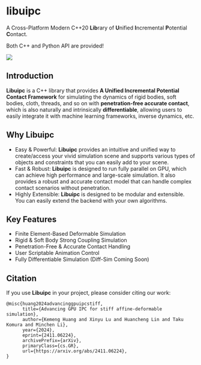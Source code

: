 # libuipc

A Cross-Platform Modern C++20 **Lib**rary of **U**nified **I**ncremental **P**otential **C**ontact.

Both C++ and Python API are provided!

![](./media/teaser.png)

## Introduction

**Libuipc** is a C++ library that provides **A Unified Incremental Potential Contact Framework** for simulating the dynamics of rigid bodies, soft bodies, cloth, threads, and so on with **penetration-free accurate contact**, which is also naturally and intrinsically **differentiable**, allowing users to easily integrate it with machine learning frameworks, inverse dynamics, etc.

## Why Libuipc

- Easy & Powerful: **Libuipc** provides an intuitive and unified way to create/access your vivid simulation scene and supports various types of objects and constraints that you can easily add to your scene.
- Fast & Robust: **Libuipc** is designed to run fully parallel on GPU, which can achieve high performance and large-scale simulation. It also provides a robust and accurate contact model that can handle complex contact scenarios without penetration.
- Highly Extensible: **Libuipc** is designed to be modular and extensible. You can easily extend the backend with your own algorithms.

## Key Features

- Finite Element-Based Deformable Simulation
- Rigid & Soft Body Strong Coupling Simulation
- Penetration-Free & Accurate Contact Handling
- User Scriptable Animation Control
- Fully Differentiable Simulation (Diff-Sim Coming Soon)

## Citation

If you use **Libuipc** in your project, please consider citing our work:

```
@misc{huang2024advancinggpuipcstiff,
      title={Advancing GPU IPC for stiff affine-deformable simulation}, 
      author={Kemeng Huang and Xinyu Lu and Huancheng Lin and Taku Komura and Minchen Li},
      year={2024},
      eprint={2411.06224},
      archivePrefix={arXiv},
      primaryClass={cs.GR},
      url={https://arxiv.org/abs/2411.06224}, 
}
```

